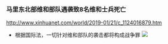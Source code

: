 ### 马里东北部维和部队遇袭致8名维和士兵死亡
http://www.xinhuanet.com/world/2019-01/21/c_1124016879.htm
- 根据国际法，一切针对维和部队的袭击都将构成战争罪
![](https://images.shobserver.com/news/690_390/2019/1/21/35146a97-ccf4-460a-975f-922a52f078a2.jpg)